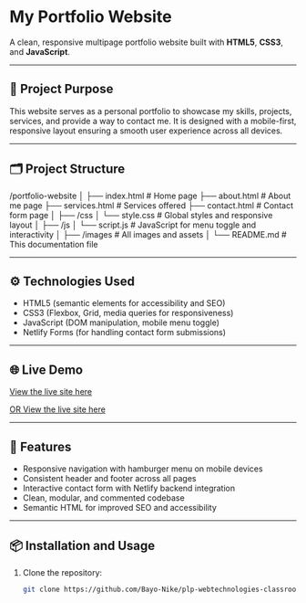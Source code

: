 # My Portfolio Website

A clean, responsive multipage portfolio website built with **HTML5**, **CSS3**, and **JavaScript**.

---

## 🚀 Project Purpose

This website serves as a personal portfolio to showcase my skills, projects, services, and provide a way to contact me. It is designed with a mobile-first, responsive layout ensuring a smooth user experience across all devices.

---

## 🗂️ Project Structure

/portfolio-website
│
├── index.html # Home page
├── about.html # About me page
├── services.html # Services offered
├── contact.html # Contact form page
│
├── /css
│ └── style.css # Global styles and responsive layout
│
├── /js
│ └── script.js # JavaScript for menu toggle and interactivity
│
├── /images # All images and assets
│
└── README.md # This documentation file


---

## ⚙️ Technologies Used

- HTML5 (semantic elements for accessibility and SEO)
- CSS3 (Flexbox, Grid, media queries for responsiveness)
- JavaScript (DOM manipulation, mobile menu toggle)
- Netlify Forms (for handling contact form submissions)

---

## 🌐 Live Demo

[View the live site here](https://bayo-nike.github.io/plp-webtechnologies-classroom-july2025-july-2025-final-project-and-deployment-Final-Project-and-Depl/)

[OR View the live site here](https://bayisa-web-final-project-and-deploy.netlify.app/)

---

## 🎯 Features

- Responsive navigation with hamburger menu on mobile devices
- Consistent header and footer across all pages
- Interactive contact form with Netlify backend integration
- Clean, modular, and commented codebase
- Semantic HTML for improved SEO and accessibility

---

## 📦 Installation and Usage

1. Clone the repository:
   ```bash
   git clone https://github.com/Bayo-Nike/plp-webtechnologies-classroom-july2025-july-2025-final-project-and-deployment-Final-Project-and-Depl
